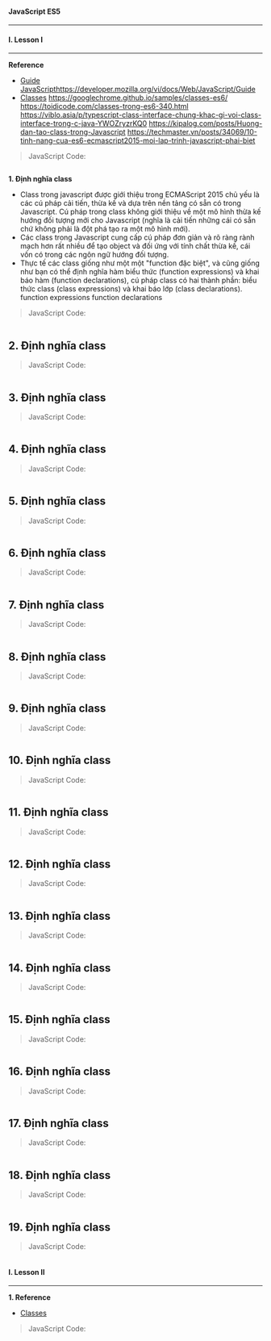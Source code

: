 #### JavaScript ES5
---
#### I. Lesson I
---

**Reference**
- [Guide JavaScript]()https://developer.mozilla.org/vi/docs/Web/JavaScript/Guide
- [Classes](https://developer.mozilla.org/vi/docs/Web/JavaScript/Reference/Classes)
https://googlechrome.github.io/samples/classes-es6/
https://toidicode.com/classes-trong-es6-340.html
https://viblo.asia/p/typescript-class-interface-chung-khac-gi-voi-class-interface-trong-c-java-YWOZryzrKQ0
https://kipalog.com/posts/Huong-dan-tao-class-trong-Javascript
https://techmaster.vn/posts/34069/10-tinh-nang-cua-es6-ecmascript2015-moi-lap-trinh-javascript-phai-biet
>JavaScript Code:
```javascript

```

**1. Định nghĩa class**
- Class trong javascript được giới thiệu trong ECMAScript 2015 chủ yếu là các cú pháp cải tiến, thừa kế và dựa trên nền tảng có sẵn có trong Javascript. Cú pháp trong class không giới thiệu về một mô hình thừa kế hướng đối tượng mới cho Javascript (nghĩa là cải tiến những cái có sẵn chứ không phải là đột phá tạo ra một mô hình mới).
- Các class trong Javascript cung cấp cú pháp đơn giản và rõ ràng rành mạch hơn rất nhiều để tạo object và đối ứng với tính chất thừa kế, cái vốn có trong các ngôn ngữ hướng đối tượng.
- Thực tế các class giống như một một "function đặc biệt", và cũng giống như bạn có thể định nghĩa hàm biểu thức (function expressions) và khai báo hàm (function declarations), cú pháp class có hai thành phần: biểu thức class (class expressions) và khai báo lớp (class declarations).
function expressions
function declarations
>JavaScript Code:
```javascript

```

**2. Định nghĩa class**
- 
>JavaScript Code:
```javascript

```

**3. Định nghĩa class**
- 
>JavaScript Code:
```javascript

```

**4. Định nghĩa class**
- 
>JavaScript Code:
```javascript

```

**5. Định nghĩa class**
- 
>JavaScript Code:
```javascript

```

**6. Định nghĩa class**
- 
>JavaScript Code:
```javascript

```

**7. Định nghĩa class**
- 
>JavaScript Code:
```javascript

```

**8. Định nghĩa class**
- 
>JavaScript Code:
```javascript

```

**9. Định nghĩa class**
- 
>JavaScript Code:
```javascript

```

**10. Định nghĩa class**
- 
>JavaScript Code:
```javascript

```

**11. Định nghĩa class**
- 
>JavaScript Code:
```javascript

```

**12. Định nghĩa class**
- 
>JavaScript Code:
```javascript

```

**13. Định nghĩa class**
- 
>JavaScript Code:
```javascript

```

**14. Định nghĩa class**
- 
>JavaScript Code:
```javascript

```

**15. Định nghĩa class**
- 
>JavaScript Code:
```javascript

```

**16. Định nghĩa class**
- 
>JavaScript Code:
```javascript

```

**17. Định nghĩa class**
- 
>JavaScript Code:
```javascript

```

**18. Định nghĩa class**
- 
>JavaScript Code:
```javascript

```

**19. Định nghĩa class**
- 
>JavaScript Code:
```javascript

```

#### I. Lesson II
---
**1. Reference**
- [Classes](https://developer.mozilla.org/vi/docs/Web/JavaScript/Reference/Classes)

>JavaScript Code:
```javascript

```